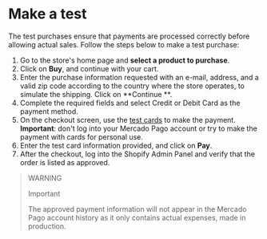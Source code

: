 # Make a test

The test purchases ensure that payments are processed correctly before allowing actual sales. Follow the steps below to make a test purchase:

1. Go to the store's home page and **select a product to purchase**.
2. Click on **Buy**, and continue with your cart.
3. Enter the purchase information requested with an e-mail, address, and a valid zip code according to the country where the store operates, to simulate the shipping. Click on **Continue **.
4. Complete the required fields and select Credit or Debit Card as the payment method.
5. On the checkout screen, use the [test cards](/developers/en/docs/shopify/test-cards) to make the payment. **Important**: don't log into your Mercado Pago account or try to make the payment with cards for personal use.
6. Enter the test card information provided, and click on **Pay**.
7. After the checkout, log into the Shopify Admin Panel and verify that the order is listed as approved.

> WARNING
>
> Important
>
> The approved payment information will not appear in the Mercado Pago account history as it only contains actual expenses, made in production.
